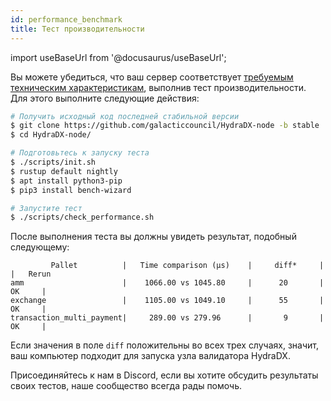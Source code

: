 ```yaml
---
id: performance_benchmark
title: Тест производительности
---
```


import useBaseUrl from '@docusaurus/useBaseUrl';

Вы можете убедиться, что ваш сервер соответствует [требуемым техническим характеристикам](/node_setup#00-required-technical-specifications), выполнив тест производительности. Для этого выполните следующие действия:

```bash
# Получить исходный код последней стабильной версии
$ git clone https://github.com/galacticcouncil/HydraDX-node -b stable
$ cd HydraDX-node/

# Подготовьтесь к запуску теста
$ ./scripts/init.sh
$ rustup default nightly
$ apt install python3-pip
$ pip3 install bench-wizard

# Запустите тест
$ ./scripts/check_performance.sh
```

После выполнения теста вы должны увидеть результат, подобный следующему:

```
         Pallet          |   Time comparison (µs)    |     diff*     |            |   Rerun
amm                      |    1066.00 vs 1045.80     |      20       |     OK     |
exchange                 |    1105.00 vs 1049.10     |      55       |     OK     |
transaction_multi_payment|     289.00 vs 279.96      |       9       |     OK     |
```

Если значения в поле `diff` положительны во всех трех случаях, значит, ваш компьютер подходит для запуска узла валидатора HydraDX.

Присоединяйтесь к нам в Discord, если вы хотите обсудить результаты своих тестов, наше сообщество всегда рады помочь.
